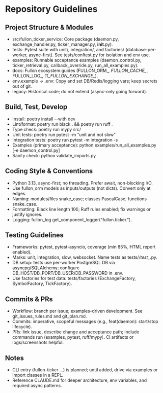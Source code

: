 # Repository Guidelines

## Project Structure & Modules
- src/fullon_ticker_service: Core package (daemon.py, exchange_handler.py, ticker_manager.py, __init__.py).
- tests: Pytest suite with unit/, integration/, and factories/ (database-per-worker, async-first). See tests/conftest.py for isolation and env use.
- examples: Runnable acceptance examples (daemon_control.py, ticker_retrieval.py, callback_override.py, run_all_examples.py).
- docs: Fullon ecosystem guides (FULLON_ORM_*, FULLON_CACHE_*, FULLON_LOG_*, 11_FULLON_EXCHANGE_*).
- env.example → .env: Copy and set DB/Redis/logging vars; keep secrets out of git.
- legacy: Historical code; do not extend (async-only going forward).

## Build, Test, Develop
- Install: poetry install --with dev
- Lint/format: poetry run black . && poetry run ruff .
- Type check: poetry run mypy src/
- Unit tests: poetry run pytest -m "unit and not slow"
- Integration tests: poetry run pytest -m integration -s
- Examples (primary acceptance): python examples/run_all_examples.py [-e daemon_control.py]
- Sanity check: python validate_imports.py

## Coding Style & Conventions
- Python 3.13, async-first; no threading. Prefer await, non-blocking I/O.
- Use fullon_orm models as inputs/outputs (not dicts). Convert only at edges.
- Naming: modules/files snake_case; classes PascalCase; functions snake_case.
- Formatting: Black line length 100; Ruff rules enabled; fix warnings or justify ignores.
- Logging: fullon_log get_component_logger("fullon.ticker.<component>").

## Testing Guidelines
- Frameworks: pytest, pytest-asyncio, coverage (min 85%, HTML report enabled).
- Marks: unit, integration, slow, websocket. Name tests as tests/*/test_*.py.
- DB setup: tests use per-worker PostgreSQL DB via asyncpg/SQLAlchemy; configure DB_HOST/DB_PORT/DB_USER/DB_PASSWORD in .env.
- Use factories for test data: tests/factories (ExchangeFactory, SymbolFactory, TickFactory).

## Commits & PRs
- Workflow: branch per issue; examples-driven development. See git_issues_rules.md and git_plan.md.
- Commits: imperative, scopeful messages (e.g., feat(daemon): start/stop lifecycle).
- PRs: link issue, describe change and acceptance path; include commands run (examples, pytest, ruff/mypy). CI artifacts or logs/screenshots helpful.

## Notes
- CLI entry (fullon-ticker …) is planned; until added, drive via examples or import classes in a REPL.
- Reference CLAUDE.md for deeper architecture, env variables, and required async patterns.
